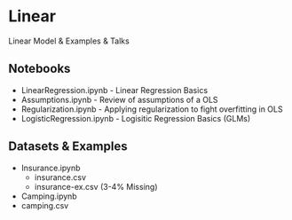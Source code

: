 # Linear
Linear Model &amp; Examples &amp; Talks

## Notebooks
* LinearRegression.ipynb - Linear Regression Basics
* Assumptions.ipynb - Review of assumptions of a OLS
* Regularization.ipynb - Applying regularization to fight overfitting in OLS
* LogisticRegression.ipynb - Logisitic Regression Basics (GLMs)

## Datasets & Examples
* Insurance.ipynb
  * insurance.csv
  * insurance-ex.csv (3-4% Missing)
* Camping.ipynb
 * camping.csv
